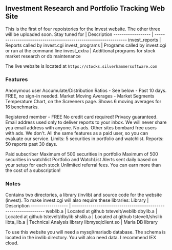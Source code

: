 ## Investment Research and Portfolio Tracking Web Site

This is the first of four repoistories for the Invest website.  The other three will be uploaded soon.
Stay tuned for     | Description
------------------ | ----------------------------------------------------------------
invest_reports     | Reports called by invest.cgi
invest_programs    | Programs called by invest.cgi or run at the command line
invest_extra       | Additional programs for stock market research or db maintenance

The live website is located at `https://stocks.silverhammersoftware.com`

### Features
Anonymous user
    Accumulate/Distribution Ratios - See below - Past 10 days. FREE, no sign-in needed.
    Market Moving Averages - Market Segments Temperature Chart, on the Screeners page. Shows 6 moving averages for 16 benchmarks.

Registered member - FREE
    No credit card required!
    Privacy guaranteed. Email address used only to deliver reports to your inbox.
    We will never share you email address with anyone.
    No ads. Other sites bombard free users with ads. We don't.
    All the same features as a paid user, so you can evaluate our service.
    Limits: 5 securities in portfolio and watchlist.
    Reports: 50 reports past 30 days.

Paid subscriber
    Maximum of 500 securities in portfolio
    Maximum of 500 securities in watchlist
    Portfolio and WatchList Alerts sent daily based on your setup for each stock
    Unlimited referral fees. You can earn more than the cost of a subscription!

### Notes
Contains two directories, a library (invlib) and source code for the website (invest).
To make invest.cgi will also require these libraries:
Library            | Description
------------------ | ----------------------------------------------------------------
weblib.a           | Located at github tstevelt/weblib
dbylib.a           | Located at github tstevelt/dbylib
shslib.a           | Located at github tstevelt/shslib
libta_lib.a        | Technical Analysis library
libmysqlclient.so  | Maria DB library

To use this website you will need a mysql/mariadb database. The schema is located in the invlib directory.
You will also need data. I recommend IEX cloud.



